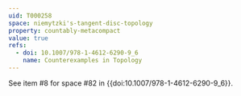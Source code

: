 ```yaml
---
uid: T000258
space: niemytzki's-tangent-disc-topology
property: countably-metacompact
value: true
refs:
  - doi: 10.1007/978-1-4612-6290-9_6
    name: Counterexamples in Topology
---
```

See item #8 for space #82 in {{doi:10.1007/978-1-4612-6290-9_6}}.
